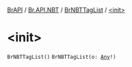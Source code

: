 [BrAPI](../../index.md) / [Br.API.NBT](../index.md) / [BrNBTTagList](index.md) / [&lt;init&gt;](./-init-.md)

# &lt;init&gt;

`BrNBTTagList()`
`BrNBTTagList(o: `[`Any`](https://kotlinlang.org/api/latest/jvm/stdlib/kotlin/-any/index.html)`!)`
